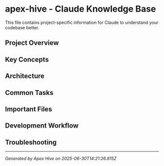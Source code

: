 # apex-hive - Claude Knowledge Base

This file contains project-specific information for Claude to understand your codebase better.

## Project Overview
<!-- Describe your project here -->

## Key Concepts
<!-- List important concepts, patterns, or conventions -->

## Architecture
<!-- Describe the high-level architecture -->

## Common Tasks
<!-- List common development tasks and how to perform them -->

## Important Files
<!-- List key files and their purposes -->

## Development Workflow
<!-- Describe the typical development workflow -->

## Troubleshooting
<!-- Common issues and their solutions -->

---
*Generated by Apex Hive on 2025-06-30T14:21:26.815Z*
